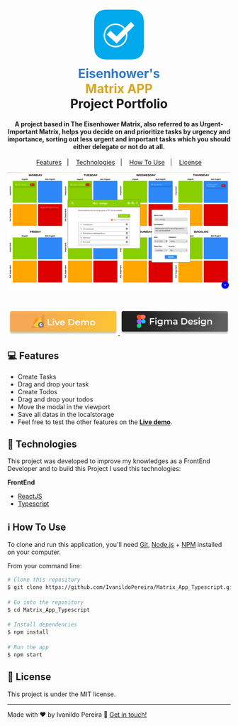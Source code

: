 <h1 align="center">
    <img alt="ShopApp" src="./github/logo_matrix.png" />
    <br>
    <span style = "color: #3178c6; font-weight:bold">Eisenhower's</span> <br><span style = "color: #daa520; font-weight:bold">Matrix APP</span><br>
    Project Portfolio 
</h1>
<h4 align="center">
  A project based in The Eisenhower Matrix, also referred to as Urgent-Important Matrix, helps you decide on and prioritize tasks by urgency and importance, sorting out less urgent and important tasks which you should either delegate or not do at all.
</h4>


<p align="center">
  <a href="#computer-features">Features</a>&nbsp;&nbsp;&nbsp;|&nbsp;&nbsp;&nbsp;
  <a href="#rocket-technologies">Technologies</a>&nbsp;&nbsp;&nbsp;|&nbsp;&nbsp;&nbsp;
  <a href="#information_source-how-to-use">How To Use</a>&nbsp;&nbsp;&nbsp;|&nbsp;&nbsp;&nbsp;
  <a href="#memo-license">License</a>
</p>

<p align="center">
  <img alt="Demo gif" src="./github/matrixapp.png" style="max-width:100%;">  
</p>

<br>
<p align="center">
  <a href="https://ivanildopereira.github.io/Matrix_App_Typescript/" target = "_blank" rel="nofollow">
    <img alt="Live Demo on Firebase Hosting" src="./github/livedemo_button.png" style="max-width:100%;">
  </a>
  <a href="https://www.figma.com/file/6e3bkGOjDfmVehJI9Py4zJ/Matriz-To-do?node-id=0%3A1" target = "_blank" rel="nofollow">
    <img alt="Design of the project on figma" src="./github/figma_button.png" style="max-width:100%;">
  </a>
</p>


## :computer: Features

- Create Tasks
- Drag and drop your task
- Create Todos
- Drag and drop your todos
- Move the modal in the viewport
- Save all datas in the localstorage
- Feel free to test the other features on the [**Live demo**](https://shopapp2020-75c0b.web.app/).

## :rocket: Technologies

This project was developed to improve my knowledges as a FrontEnd Developer and to build this Project I used this technologies:

**FrontEnd**
- [ReactJS](https://reactjs.org/)
- [Typescript](https://www.typescriptlang.org/)

## :information_source: How To Use

To clone and run this application, you'll need [Git](https://git-scm.com), [Node.js][nodejs] + [NPM][npm] installed on your computer.

From your command line:

```bash
# Clone this repository
$ git clone https://github.com/IvanildoPereira/Matrix_App_Typescript.git

# Go into the repository
$ cd Matrix_App_Typescript

# Install dependencies
$ npm install

# Run the app
$ npm start

```

## :memo: License

This project is under the MIT license.

---

Made with ♥ by Ivanildo Pereira :wave: [Get in touch!](https://www.linkedin.com/in/ivanildopconceicao/)

[nodejs]: https://nodejs.org/
[npm]: https://www.npmjs.com/
